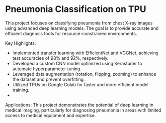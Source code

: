 # Pneumonia Classification on TPU

This project focuses on classifying pneumonia from chest X-ray images using advanced deep learning models. The goal is to provide accurate and efficient diagnosis tools for resource-constrained environments.

Key Highlights:

* Implemented transfer learning with EfficientNet and VGGNet, achieving test accuracies of 98% and 92%, respectively.
* Developed a custom CNN model optimized using Kerastuner to automate hyperparameter tuning.
* Leveraged data augmentation (rotation, flipping, zooming) to enhance the dataset and prevent overfitting.
* Utilized TPUs on Google Colab for faster and more efficient model training.
* 
Applications:
This project demonstrates the potential of deep learning in medical imaging, particularly for diagnosing pneumonia in areas with limited access to medical equipment and expertise.
